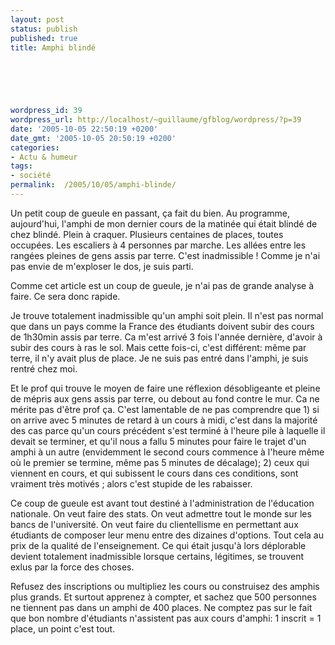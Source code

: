 ```yaml
---
layout: post
status: publish
published: true
title: Amphi blindé

  
  



wordpress_id: 39
wordpress_url: http://localhost/~guillaume/gfblog/wordpress/?p=39
date: '2005-10-05 22:50:19 +0200'
date_gmt: '2005-10-05 20:50:19 +0200'
categories:
- Actu & humeur
tags:
- société
permalink:  /2005/10/05/amphi-blinde/
---
```

<p>Un petit coup de gueule en passant, ça fait du bien. Au programme, aujourd'hui, l'amphi de mon dernier cours de la matinée qui était blindé de chez blindé. Plein à craquer. Plusieurs centaines de places, toutes occupées. Les escaliers à 4 personnes par marche. Les allées entre les rangées pleines de gens assis par terre. C'est inadmissible ! Comme je n'ai pas envie de m'exploser le dos, je suis parti.</p>
<p>Comme cet article est un coup de gueule, je n'ai pas de grande analyse à faire. Ce sera donc rapide.</p>
<p>Je trouve totalement inadmissible qu'un amphi soit plein. Il n'est pas normal que dans un pays comme la France des étudiants doivent subir des cours de 1h30min assis par terre. Ca m'est arrivé 3 fois l'année dernière, d'avoir à subir des cours à ras le sol. Mais cette fois-ci, c'est différent: même par terre, il n'y avait plus de place. Je ne suis pas entré dans l'amphi, je suis rentré chez moi.</p>
<p>Et le prof qui trouve le moyen de faire une réflexion désobligeante et pleine de mépris aux gens assis par terre, ou debout au fond contre le mur. Ca ne mérite pas d'être prof ça. C'est lamentable de ne pas comprendre que 1) si on arrive avec 5 minutes de retard à un cours à midi, c'est dans la majorité des cas parce qu'un cours précédent s'est terminé à l'heure pile à laquelle il devait se terminer, et qu'il nous a fallu 5 minutes pour faire le trajet d'un amphi à un autre (envidemment le second cours commence à l'heure même où le premier se termine, même pas 5 minutes de décalage); 2) ceux qui viennent en cours, et qui subissent le cours dans ces conditions, sont vraiment très motivés ; alors c'est stupide de les rabaisser.</p>
<p>Ce coup de gueule est avant tout destiné à l'administration de l'éducation nationale. On veut faire des stats. On veut admettre tout le monde sur les bancs de l'université. On veut faire du clientellisme en permettant aux étudiants de composer leur menu entre des dizaines d'options. Tout cela au prix de la qualité de l'enseignement. Ce qui était jusqu'à lors déplorable devient totalement inadmissible lorsque certains, légitimes, se trouvent exlus par la force des choses.</p>
<p>Refusez des inscriptions ou multipliez les cours ou construisez des amphis plus grands. Et surtout apprenez à compter, et sachez que 500 personnes ne tiennent pas dans un amphi de 400 places. Ne comptez pas sur le fait que bon nombre d'étudiants n'assistent pas aux cours d'amphi: 1 inscrit = 1 place, un point c'est tout.</p>
